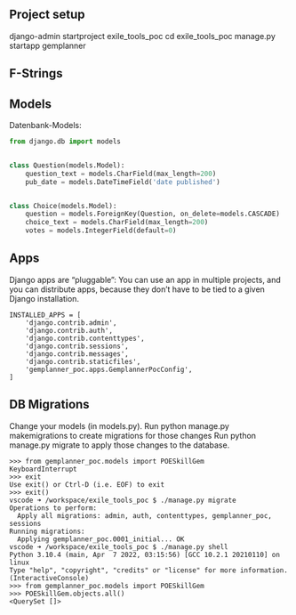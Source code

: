 ## Project setup
django-admin startproject exile_tools_poc
cd exile_tools_poc
manage.py startapp gemplanner

## F-Strings

## Models
Datenbank-Models:
```python
from django.db import models


class Question(models.Model):
    question_text = models.CharField(max_length=200)
    pub_date = models.DateTimeField('date published')


class Choice(models.Model):
    question = models.ForeignKey(Question, on_delete=models.CASCADE)
    choice_text = models.CharField(max_length=200)
    votes = models.IntegerField(default=0)
````

## Apps
Django apps are “pluggable”: You can use an app in multiple projects, and you can distribute apps, because they don’t have to be tied to a given Django installation.
````
INSTALLED_APPS = [
    'django.contrib.admin',
    'django.contrib.auth',
    'django.contrib.contenttypes',
    'django.contrib.sessions',
    'django.contrib.messages',
    'django.contrib.staticfiles',
    'gemplanner_poc.apps.GemplannerPocConfig',
]
````

## DB Migrations
Change your models (in models.py).
Run python manage.py makemigrations to create migrations for those changes
Run python manage.py migrate to apply those changes to the database.

````
>>> from gemplanner_poc.models import POESkillGem
KeyboardInterrupt
>>> exit
Use exit() or Ctrl-D (i.e. EOF) to exit
>>> exit()
vscode ➜ /workspace/exile_tools_poc $ ./manage.py migrate 
Operations to perform:
  Apply all migrations: admin, auth, contenttypes, gemplanner_poc, sessions
Running migrations:
  Applying gemplanner_poc.0001_initial... OK
vscode ➜ /workspace/exile_tools_poc $ ./manage.py shell
Python 3.10.4 (main, Apr  7 2022, 03:15:56) [GCC 10.2.1 20210110] on linux
Type "help", "copyright", "credits" or "license" for more information.
(InteractiveConsole)
>>> from gemplanner_poc.models import POESkillGem
>>> POESkillGem.objects.all()
<QuerySet []>
````
